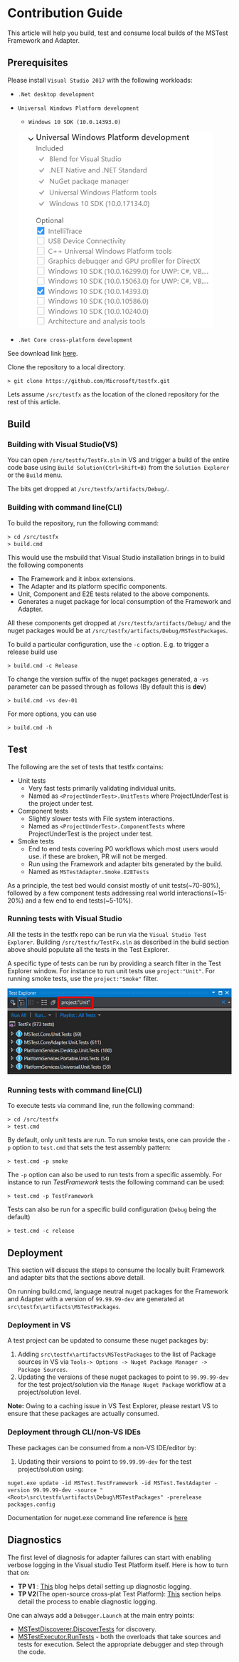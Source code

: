 # Contribution Guide

This article will help you build, test and consume local builds of the MSTest Framework and Adapter.

## Prerequisites
Please install `Visual Studio 2017` with the following workloads:
- `.Net desktop development`
- `Universal Windows Platform development`
   - `Windows 10 SDK (10.0.14393.0)`
     
  ![workload components screenshot for UWP](images/uwp-version.png)
- `.Net Core cross-platform development`

See download
link [here](https://www.microsoft.com/net/core#windowsvs2017).

Clone the repository to a local directory. 

```
> git clone https://github.com/Microsoft/testfx.git
```
Lets assume `/src/testfx` as the location of the cloned repository for the rest of this article.

## Build

### Building with Visual Studio(VS)

You can open `/src/testfx/TestFx.sln` in VS and trigger a build of the entire code base using `Build Solution(Ctrl+Shift+B)` from the `Solution Explorer` or the `Build` menu.

The bits get dropped at `/src/testfx/artifacts/Debug/`.

### Building with command line(CLI)

To build the repository, run the following command:

```
> cd /src/testfx
> build.cmd
```

This would use the msbuild that Visual Studio installation brings in to build the following components
* The Framework and it inbox extensions.
* The Adapter and its platform specific components.
* Unit, Component and E2E tests related to the above components.
* Generates a nuget package for local consumption of the Framework and Adapter.

All these components get dropped at `/src/testfx/artifacts/Debug/` and the nuget packages would be at `/src/testfx/artifacts/Debug/MSTestPackages`.

To build a particular configuration, use the `-c` option. E.g. to trigger a
release build use

```
> build.cmd -c Release
```

To change the version suffix of the nuget packages generated, a `-vs` parameter can be passed through as follows (By default this is **dev**)
```
> build.cmd -vs dev-01
```

For more options, you can use
```
> build.cmd -h
```

## Test

The following are the set of tests that testfx contains:

* Unit tests
    - Very fast tests primarily validating individual units.
    - Named as `<ProjectUnderTest>.UnitTests` where ProjectUnderTest is the project under test.
* Component tests
    - Slightly slower tests with File system interactions.
    - Named as `<ProjectUnderTest>.ComponentTests` where ProjectUnderTest is the project under test.
* Smoke tests
    - End to end tests covering P0 workflows which most users would use. if these are broken, PR will not be merged.
    - Run using the Framework and adapter bits generated by the build.
    - Named as `MSTestAdapter.Smoke.E2ETests`

As a principle, the test bed would consist mostly of unit tests(~70-80%), followed by a few component tests addressing real world interactions(~15-20%) and a few end to end tests(~5-10%).

### Running tests with Visual Studio

All the tests in the testfx repo can be run via the `Visual Studio Test Explorer`. Building `/src/testfx/TestFx.sln` as described in the build section above should populate all the tests in the Test Explorer.

A specific type of tests can be run by providing a search filter in the Test Explorer window.
For instance to run unit tests use `project:"Unit"`. For running smoke tests, use the `project:"Smoke"` filter.

![screenshot filter unit tests](images/test-explorer-filter-unit.png)
### Running tests with command line(CLI)

To execute tests via command line, run the following command:

```
> cd /src/testfx
> test.cmd
```

By default, only unit tests are run. To run smoke tests, one can provide the `-p` option to `test.cmd` that sets the test assembly pattern:

```
> test.cmd -p smoke
```

The `-p` option can also be used to run tests from a specific assembly. For instance to run *TestFramework* tests the following command can be used:

```
> test.cmd -p TestFramework
```

Tests can also be run for a specific build configuration (`Debug` being the default)

```
> test.cmd -c release
```

## Deployment

This section will discuss the steps to consume the locally built Framework and adapter bits that the sections above detail.

On running build.cmd, language neutral nuget packages for the Framework and Adapter with a version of `99.99.99-dev` are generated at `src\testfx\artifacts\MSTestPackages`.

### Deployment in VS
A test project can be updated to consume these nuget packages by:
1. Adding `src\testfx\artifacts\MSTestPackages` to the list of Package sources in VS via `Tools-> Options -> Nuget Package Manager -> Package Sources`.
2. Updating the versions of these nuget packages to point to `99.99.99-dev` for the test project/solution via the `Manage Nuget Package` workflow at a project/solution level.

**Note:** Owing to a caching issue in VS Test Explorer, please restart VS to ensure that these packages are actually consumed.

### Deployment through CLI/non-VS IDEs
These packages can be consumed from a non-VS IDE/editor by:
1. Updating their versions to point to `99.99.99-dev` for the test project/solution using:
```
nuget.exe update -id MSTest.TestFramework -id MSTest.TestAdapter -version 99.99.99-dev -source "<Root>\src\testfx\artifacts\Debug\MSTestPackages" -prerelease packages.config
```

Documentation for nuget.exe command line reference is [here](https://docs.microsoft.com/en-us/nuget/tools/nuget-exe-cli-reference)

## Diagnostics

The first level of diagnosis for adapter failures can start with enabling verbose logging in the Visual studio Test Platform itself. Here is how to turn that on:

* **TP V1** : [This](https://blogs.msdn.microsoft.com/aseemb/2012/03/01/how-to-enable-ute-logs/) blog helps detail setting up diagnostic logging.
* **TP V2**(The open-source cross-plat Test Platform): [This](https://github.com/Microsoft/vstest-docs/blob/master/docs/diagnose.md#collect-traces-using-command-line) section helps detail the process to enable diagnostic logging.

One can always add a `Debugger.Launch` at the main entry points:
* [MSTestDiscoverer.DiscoverTests](https://github.com/Microsoft/testfx/blob/master/src/Adapter/MSTest.CoreAdapter/MSTestDiscoverer.cs) for discovery.
* [MSTestExecutor.RunTests](https://github.com/Microsoft/testfx/blob/master/src/Adapter/MSTest.CoreAdapter/MSTestExecutor.cs) - both the overloads that take sources and tests for execution.
 Select the appropriate debugger and step through the code.
